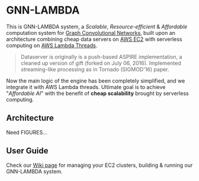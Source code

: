 # GNN-LAMBDA

This is GNN-LAMBDA system, a *Scalable*, *Resource-efficient* & *Affordable* computation system for [Graph Convolutional Networks](https://tkipf.github.io/graph-convolutional-networks/), built upon an architecture combining cheap data servers on [AWS EC2](https://aws.amazon.com/ec2/) with serverless computing on [AWS Lambda Threads](https://aws.amazon.com/lambda/).

> Dataserver is originally is a push-based ASPIRE implementation, a cleaned up version of gift (forked on July 06, 2016). Implemented streaming-like processing as in Tornado (SIGMOD'16) paper.

Now the main logic of the engine has been completely simplified, and we integrate it with AWS Lambda threads. Ultimate goal is to achieve "*Affordable AI*" with the benefit of **cheap scalability** brought by serverless computing.


## Architecture

Need FIGURES...


## User Guide

Check our [Wiki page](https://bitbucket.org/jothor/dorylus/wiki/Home) for managing your EC2 clusters, building & running our GNN-LAMBDA system.
